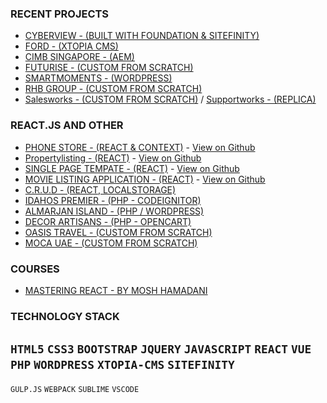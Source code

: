 
### RECENT PROJECTS

-  [CYBERVIEW - (BUILT WITH FOUNDATION & SITEFINITY)](http://cyberview.com.my/)  
-  [FORD - (XTOPIA CMS)](https://www.sdacford.com.my/)  
-  [CIMB SINGAPORE - (AEM)](https://www.cimbbank.com.sg/en/personal/index.html)  
-  [FUTURISE - (CUSTOM FROM SCRATCH)](http://futurise.com.my/)
-  [SMARTMOMENTS - (WORDPRESS)](https://smartmoments.com.my/)
-  [RHB GROUP - (CUSTOM FROM SCRATCH)](https://art-and-dalvik-alliance-bizsmart.netlify.com/_sitemap.html)
-  [Salesworks - (CUSTOM FROM SCRATCH)](https://art-and-dalvik-salesworks.netlify.com/) / [Supportworks - (REPLICA)](https://art-and-dalvik-supportworks.netlify.com/)

### REACT.JS AND OTHER

-  [PHONE STORE - (REACT & CONTEXT)](https://phonestore-reactjs.netlify.com/) - [View on Github](https://github.com/alimurtazarabi/react-phonestore.git)
-  [Propertylisting - (REACT)](https://aweinproperties.netlify.com/) - [View on Github](https://github.com/alimurtazarabi/propertylisting.git)
-  [SINGLE PAGE TEMPATE - (REACT)](https://singlepagetemplate.netlify.com/) - [View on Github](https://github.com/alimurtazarabi/singlepagetemplate.git)
-  [MOVIE LISTING APPLICATION - (REACT)](https://sample-video-rental-app-react.netlify.com/movies) - [View on Github](https://github.com/alimurtazarabi/react-movie-app-vidly.git)
-  [C.R.U.D - (REACT, LOCALSTORAGE)](https://todo-crud-react.netlify.com/)
-  [IDAHOS PREMIER - (PHP - CODEIGNITOR)](http://www.quickrealtor.com/)
-  [ALMARJAN ISLAND - (PHP / WORDPRESS)](http://almarjanisland.com/)
-  [DECOR ARTISANS - (PHP - OPENCART)](http://decorartisans.com/rent-a-bouquet)
-  [OASIS TRAVEL - (CUSTOM FROM SCRATCH)](https://www.oasistraveluae.com/)
-  [MOCA UAE - (CUSTOM FROM SCRATCH)](http://mocauae.ae/)

### COURSES
-  [MASTERING REACT - BY MOSH HAMADANI](https://codewithmosh.com/p/mastering-react)

### TECHNOLOGY STACK

`HTML5` `CSS3` `BOOTSTRAP` `JQUERY` `JAVASCRIPT` 
`REACT` `VUE` `PHP` `WORDPRESS` `XTOPIA-CMS` `SITEFINITY`
--------------------------------
`GULP.JS` `WEBPACK` `SUBLIME` `VSCODE`





